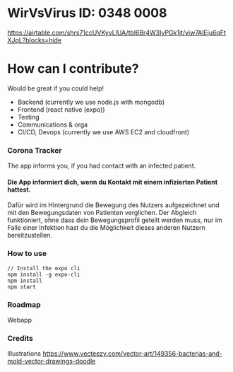 # WirVsVirus ID: 0348 0008

https://airtable.com/shrs71ccUVKyvLlUA/tbl6Br4W3IyPGk1jt/viw7AlEju6qFtXJqL?blocks=hide

# How can I contribute?

Would be great if you could help!

- Backend (currently we use node.js with mongodb)
- Frontend (react native (expo))
- Testing
- Communications & orga
- CI/CD, Devops (currently we use AWS EC2 and cloudfront)

### Corona Tracker

The app informs you, if you had contact with an infected patient.

#### Die App informiert dich, wenn du Kontakt mit einem infizierten Patient hattest.

Dafür wird im Hintergrund die Bewegung des Nutzers aufgezeichnet und mit den Bewegungsdaten von Patienten verglichen.
Der Abgleich funktioniert, ohne dass dein Bewegungsprofil geteilt werden muss, nur im Falle einer Infektion hast du die Möglichkeit dieses anderen Nutzern bereitzustellen.

### How to use

```
// Install the expo cli
npm install -g expo-cli
npm install
npm start
```

### Roadmap

Webapp

### Credits

Illustrations
https://www.vecteezy.com/vector-art/149356-bacterias-and-mold-vector-drawings-doodle

